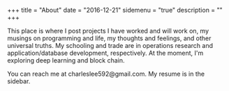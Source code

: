 +++
title = "About"
date = "2016-12-21"
sidemenu = "true"
description = ""
+++

This place is where I post projects I have worked and will work on, my musings on programming and life, my thoughts and feelings, and other universal truths. My schooling and trade are in operations research and application/database development, respectively. At the moment, I'm exploring deep learning and block chain.

You can reach me at charleslee592<span style="display:none">foo</span>@gmail.com. My resume is in the sidebar.